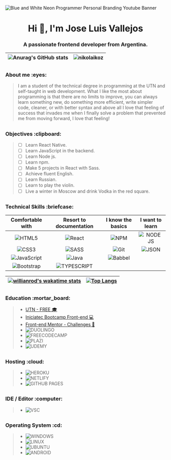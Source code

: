 ![Blue and White Neon Programmer Personal Branding Youtube Banner](https://user-images.githubusercontent.com/98178495/199474869-3e59acdd-ee13-4949-b118-99b942c5c46d.gif)
<h1 align="center">Hi 👋, I'm Jose Luis Vallejos</h1>
<h3 align="center">A passionate frontend developer from Argentina.</h3>

<div align="center">
  
|![Anurag's GitHub stats](https://github-readme-stats.vercel.app/api?username=NikolaiKoz&show_icons=true&theme=blue-green)|<img src="https://github-readme-streak-stats.herokuapp.com/?user=nikolaikoz&theme=blue-green" alt="nikolaikoz" />|
|:-:|:-:|
 
</div>

## 

<h3 align="left">About me :eyes:</h3>

> I am a student of the technical degree in programming at the UTN and self-taught in web development. What I like the most about programming is that there are no limits to improve, you can always learn something new, do something more efficient, write simpler code, cleaner, or with better syntax and above all I love that feeling of success that invades me when I finally solve a problem that prevented me from moving forward, I love that feeling!

##

<h3 align="left">Objectives :clipboard:</h3>

> - [ ] Learn React Native.
> - [ ] Learn JavaScript in the backend.
> - [ ] Learn Node js.
> - [ ] Learn npm. 
> - [ ] Make 5 projects in React with Sass.
> - [ ] Achieve fluent English.
> - [ ] Learn Russian.
> - [ ] Learn to play the violin.
> - [ ] Live a winter in Moscow and drink Vodka in the red square.

##

<h3 align="left">Technical Skills :briefcase:</h3>

<div align="center" >
  
|Comfortable with|Resort to documentation|I know the basics|I want to learn|
|:-:|:-:|:-:|:-:|
|![HTML5](https://img.shields.io/badge/html5-%23E34F26.svg?style=for-the-badge&logo=html5&logoColor=white)|![React](https://img.shields.io/badge/react-%2320232a.svg?style=for-the-badge&logo=react&logoColor=%2361DAFB)|![NPM](https://img.shields.io/badge/NPM-%23000000.svg?style=for-the-badge&logo=npm&logoColor=white)|![NODE JS](https://img.shields.io/badge/Node.js-339933?style=for-the-badge&logo=nodedotjs&logoColor=white)|
|![CSS3](https://img.shields.io/badge/css3-%231572B6.svg?style=for-the-badge&logo=css3&logoColor=white) |![SASS](https://img.shields.io/badge/SASS-hotpink.svg?style=for-the-badge&logo=SASS&logoColor=white)|![Git](https://img.shields.io/badge/git-%23F05033.svg?style=for-the-badge&logo=git&logoColor=white)|![JSON](https://img.shields.io/badge/json-5E5C5C?style=for-the-badge&logo=json&logoColor=white)|
|![JavaScript](https://img.shields.io/badge/javascript-%23323330.svg?style=for-the-badge&logo=javascript&logoColor=%23F7DF1E)|![Java](https://img.shields.io/badge/java-%23ED8B00.svg?style=for-the-badge&logo=java&logoColor=white)|![Babbel](https://img.shields.io/badge/Babel-F9DC3E?style=for-the-badge&logo=babel&logoColor=white)|   |
|![Bootstrap](https://img.shields.io/badge/bootstrap-%23563D7C.svg?style=for-the-badge&logo=bootstrap&logoColor=white)|![TYPESCRIPT](https://img.shields.io/badge/TypeScript-007ACC?style=for-the-badge&logo=typescript&logoColor=white)|


</div>

<div align="center">
  
|[![willianrod's wakatime stats](https://github-readme-stats.vercel.app/api/wakatime?username=Nikolai_Kozlov&theme=blue-green)](https://github.com/anuraghazra/github-readme-stats)|[![Top Langs](https://github-readme-stats.vercel.app/api/top-langs/?username=nikolaikoz&theme=blue-green&layout=compact)](https://github.com/anuraghazra/github-readme-stats)|
|:-:|:-:|
 
</div>

<div align="center">
  
<!--START_SECTION:waka-->
<!--END_SECTION:waka-->
 
</div>

##

<h3 align="left">Education :mortar_board:</h3>


> - [UTN - FREE :mortar_board:](https://www.frre.utn.edu.ar/tsp)
> - [Iniciatec Bootcamp Front-end :computer:](https://www.accenture.com/ar-es/about/responsible-business/iniciatec)
> - [Front-end Mentor - Challenges :muscle:](https://www.frontendmentor.io/profile/NikolaiKoz)
> - ![DUOLINGO](https://img.shields.io/badge/Duolingo-58CC02?style=for-the-badge&logo=Duolingo&logoColor=white)
> - ![FREECODECAMP](https://img.shields.io/badge/freecodecamp-27273D?style=for-the-badge&logo=freecodecamp&logoColor=white)
> - ![PLAZI](https://img.shields.io/badge/Platzi-98CA3F?style=for-the-badge&logo=platzi&logoColor=white)
> - ![UDEMY](https://img.shields.io/badge/Udemy-EC5252?style=for-the-badge&logo=Udemy&logoColor=white)

##

<h3 align="left">Hosting :cloud:</h3>

> - ![HEROKU](https://img.shields.io/badge/Heroku-430098?style=for-the-badge&logo=heroku&logoColor=white)
> - ![NETLIFY](https://img.shields.io/badge/Netlify-00C7B7?style=for-the-badge&logo=netlify&logoColor=white)
> - ![GITHUB PAGES](https://img.shields.io/badge/GitHub%20Pages-222222?style=for-the-badge&logo=GitHub%20Pages&logoColor=white)

##

<h3 align="left">IDE / Editor :computer:</h3>

> - ![VSC](https://img.shields.io/badge/VSCode-0078D4?style=for-the-badge&logo=visual%20studio%20code&logoColor=white)

##

<h3 align="left">Operating System :cd:</h3>

> - ![WINDOWS](https://img.shields.io/badge/Windows-0078D6?style=for-the-badge&logo=windows&logoColor=white)
> - ![LINUX](https://img.shields.io/badge/Linux-FCC624?style=for-the-badge&logo=linux&logoColor=black)
> - ![UBUNTU](https://img.shields.io/badge/Ubuntu-E95420?style=for-the-badge&logo=ubuntu&logoColor=white)
> - ![ANDROID](https://img.shields.io/badge/Android-3DDC84?style=for-the-badge&logo=android&logoColor=white)




